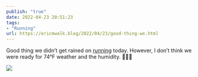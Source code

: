 ```yaml
---
publish: "true"
date: 2022-04-23 20:51:23
tags:
- "Running"
url: https://ericmwalk.blog/2022/04/23/good-thing-we.html
---
```

Good thing we didn’t get rained on [running](http://www.strava.com/activities/7030103664) today. However, I don’t think we were ready for 74°F weather and the humidity.  🏃🏻‍♂️



![](https://ericmwalk.blog/uploads/2022/0737253368.jpg)